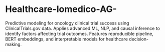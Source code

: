 # Healthcare-Iomedico-AG-
Predictive modeling for oncology clinical trial success using ClinicalTrials.gov data. Applies advanced ML, NLP, and causal inference to identify factors affecting trial outcomes. Features reproducible pipeline, BERT embeddings, and interpretable models for healthcare decision-making.
